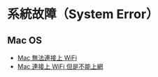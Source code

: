 # 系統故障（System Error）

## Mac OS

- [Mac 無法連接上 WiFi](system_error_001_mac_wifi_link_fail)
- [Mac 連接上 WiFi 但是不能上網](system_error_002_mac_wifi_linked_but_unavailable)